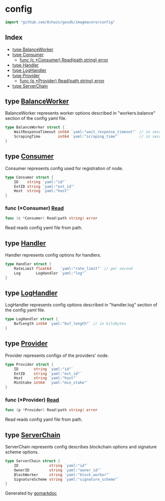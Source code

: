 <!-- Code generated by gomarkdoc. DO NOT EDIT -->

# config

```go
import "github.com/0chain/gosdk/zmagmacore/config"
```

## Index

- [type BalanceWorker](<#BalanceWorker>)
- [type Consumer](<#Consumer>)
  - [func \(c \*Consumer\) Read\(path string\) error](<#Consumer.Read>)
- [type Handler](<#Handler>)
- [type LogHandler](<#LogHandler>)
- [type Provider](<#Provider>)
  - [func \(p \*Provider\) Read\(path string\) error](<#Provider.Read>)
- [type ServerChain](<#ServerChain>)


<a name="BalanceWorker"></a>
## type [BalanceWorker](<https://github.com/0chain/gosdk/blob/doc/initial/zmagmacore/config/workers.go#L5-L8>)

BalanceWorker represents worker options described in "workers.balance" section of the config yaml file.

```go
type BalanceWorker struct {
    WaitResponseTimeout int64 `yaml:"wait_response_timeout"` // in seconds
    ScrapingTime        int64 `yaml:"scraping_time"`         // in seconds
}
```

<a name="Consumer"></a>
## type [Consumer](<https://github.com/0chain/gosdk/blob/doc/initial/zmagmacore/config/consumer.go#L11-L15>)

Consumer represents config used for registration of node.

```go
type Consumer struct {
    ID    string `yaml:"id"`
    ExtID string `yaml:"ext_id"`
    Host  string `yaml:"host"`
}
```

<a name="Consumer.Read"></a>
### func \(\*Consumer\) [Read](<https://github.com/0chain/gosdk/blob/doc/initial/zmagmacore/config/consumer.go#L19>)

```go
func (c *Consumer) Read(path string) error
```

Read reads config yaml file from path.

<a name="Handler"></a>
## type [Handler](<https://github.com/0chain/gosdk/blob/doc/initial/zmagmacore/config/handler.go#L5-L8>)

Handler represents config options for handlers.

```go
type Handler struct {
    RateLimit float64    `yaml:"rate_limit"` // per second
    Log       LogHandler `yaml:"log"`
}
```

<a name="LogHandler"></a>
## type [LogHandler](<https://github.com/0chain/gosdk/blob/doc/initial/zmagmacore/config/handler.go#L11-L13>)

LogHandler represents config options described in "handler.log" section of the config yaml file.

```go
type LogHandler struct {
    BufLength int64 `yaml:"buf_length"` // in kilobytes
}
```

<a name="Provider"></a>
## type [Provider](<https://github.com/0chain/gosdk/blob/doc/initial/zmagmacore/config/provider.go#L11-L16>)

Provider represents configs of the providers' node.

```go
type Provider struct {
    ID       string `yaml:"id"`
    ExtID    string `yaml:"ext_id"`
    Host     string `yaml:"host"`
    MinStake int64  `yaml:"min_stake"`
}
```

<a name="Provider.Read"></a>
### func \(\*Provider\) [Read](<https://github.com/0chain/gosdk/blob/doc/initial/zmagmacore/config/provider.go#L20>)

```go
func (p *Provider) Read(path string) error
```

Read reads config yaml file from path.

<a name="ServerChain"></a>
## type [ServerChain](<https://github.com/0chain/gosdk/blob/doc/initial/zmagmacore/config/chain.go#L5-L10>)

ServerChain represents config describes blockchain options and signature scheme options.

```go
type ServerChain struct {
    ID              string `yaml:"id"`
    OwnerID         string `yaml:"owner_id"`
    BlockWorker     string `yaml:"block_worker"`
    SignatureScheme string `yaml:"signature_scheme"`
}
```

Generated by [gomarkdoc](<https://github.com/princjef/gomarkdoc>)
